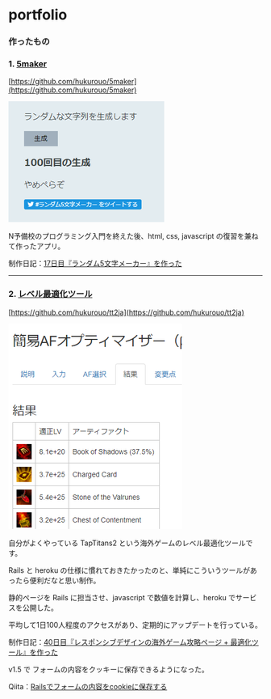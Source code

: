 
# portfolio

### 作ったもの

### 1. [5maker](https://hukurouo.github.io/5maker/five.html)

[https://github.com/hukurouo/5maker](https://github.com/hukurouo/5maker)  



![ss2](https://raw.githubusercontent.com/hukurouo/portfolio/images/rapture_20190428221346.png)

N予備校のプログラミング入門を終えた後、html, css, javascript の復習を兼ねて作ったアプリ。

制作日記：[17日目『ランダム5文字メーカー』を作った](https://hukurounikki.hatenablog.jp/entry/2019/04/28/225140) 



  

  ---
    
    
### 2. [レベル最適化ツール](https://tt2japanese.herokuapp.com/optimiser)

[https://github.com/hukurouo/tt2ja](https://github.com/hukurouo/tt2ja)

![af_2](https://raw.githubusercontent.com/hukurouo/portfolio/images/af_2.png)

自分がよくやっている TapTitans2 という海外ゲームのレベル最適化ツールです。

Rails と heroku の仕様に慣れておきたかったのと、単純にこういうツールがあったら便利だなと思い制作。

静的ページを Rails に担当させ、javascript で数値を計算し、heroku でサービスを公開した。

平均して1日100人程度のアクセスがあり、定期的にアップデートを行っている。

制作日記：[40日目『レスポンシブデザインの海外ゲーム攻略ページ + 最適化ツール』を作った](https://hukurounikki.hatenablog.jp/entry/2019/05/21/231621)


v1.5 で フォームの内容をクッキーに保存できるようになった。

Qiita：[Railsでフォームの内容をcookieに保存する](https://qiita.com/owlbook248/items/77ff82694fd9297e5084)
